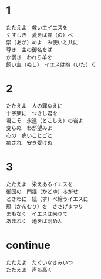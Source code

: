 # 1  
たたえよ　救い主イエスを  
くすしき　愛をば宣（の）べ  
崇（あが）めよ　み使いと共に  
尊き　主の御名をば  
か弱き　われら羊を  
飼い主（ぬし）　イエスは抱（いだ）く  

# 2  
たたえよ　人の罪ゆえに  
十字架に　つきし君を  
君こそ　永遠（とこしえ）の岩よ  
変らぬ　わが望みよ  
心の　病いことごと  
癒され　安き受けぬ  

# 3  
たたえよ　栄えあるイエスを  
御国の　門揺（かどゆ）るがせ  
ときわに　統（す）べ給うイエスに  
冠（かんむり）を　ささげまつり  
まもなく　イエスは来りて  
あまねく　地をば治めん  

# continue  
たたえよ　たぐいなきみいつ  
たたえよ　声も高く  
